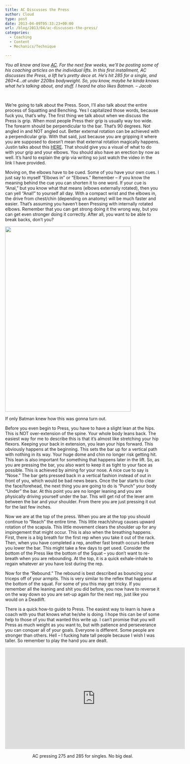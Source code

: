 ```yaml
---
title: AC Discusses the Press
author: Cloud
type: post
date: 2013-04-09T05:33:23+00:00
url: /blog/2013/04/ac-discusses-the-press/
categories:
  - Coaching
  - Content
  - Mechanics/Technique

---
```

_You all know and love <a href="/ac/" target="_blank">AC</a>. For the next few weeks, we&#8217;ll be posting some of his coaching articles on the individual lifts. In this first installment, AC discusses the Press, a lift he&#8217;s pretty dece at. He&#8217;s hit 285 for a single, and 260&#215;4&#8230;at under 220lbs bodyweight. So, you know, maybe he kinda knows what he&#8217;s talking about, and stuff. I heard he also likes Batman. &#8211; Jacob_

&nbsp;

We&#8217;re going to talk about the Press. Soon, I&#8217;ll also talk about the entire process of Squatting and Benching. Yes I capitalized those words, because fuck you, that&#8217;s why. The first thing we talk about when we discuss the Press is grip. When most people Press their grip is usually way too wide. The forearm should be perpendicular to the bar. That’s 90 degrees. Not angled in and NOT angled out. Better external rotation can be achieved with a perpendicular grip. With that said, just because you are gripping it where you are supposed to doesn&#8217;t mean that external rotation magically happens. Justin talks about this <a href="/blog/2012/09/3-press-fixes/" target="_blank">HERE</a>. That should give you a visual of what to do with your grip and your elbows. You should also have an erection by now as well. It’s hard to explain the grip via writing so just watch the video in the link I have provided.

Moving on, the elbows have to be cued. Some of you have your own cues. I just say to myself “Elbows in” or “Elbows.” Remember &#8211; if you know the meaning behind the cue you can shorten it to one word. If your cue is “Anal,” but you know what that means (elbows externally rotated), then you can yell &#8220;Anal!&#8221; to yourself all day. With a compact wrist and the elbows in, the drive from chest/chin (depending on anatomy) will be much faster and easier. That’s assuming you haven’t been Pressing with internally rotated elbows. Remember that you can get strong doing it the wrong way, but you can get even stronger doing it correctly. After all, you want to be able to break backs, don’t you?

<div id="attachment_8990" style="width: 418px" class="wp-caption aligncenter">
  <a href="/blog/2013/04/ac-discusses-the-press/batman/" rel="attachment wp-att-8990"><img aria-describedby="caption-attachment-8990" data-attachment-id="8990" data-permalink="/blog/2013/04/ac-discusses-the-press/batman/" data-orig-file="/2013/04/batman.jpg" data-orig-size="650,955" data-comments-opened="1" data-image-meta="{&quot;aperture&quot;:&quot;0&quot;,&quot;credit&quot;:&quot;&quot;,&quot;camera&quot;:&quot;&quot;,&quot;caption&quot;:&quot;&quot;,&quot;created_timestamp&quot;:&quot;0&quot;,&quot;copyright&quot;:&quot;&quot;,&quot;focal_length&quot;:&quot;0&quot;,&quot;iso&quot;:&quot;0&quot;,&quot;shutter_speed&quot;:&quot;0&quot;,&quot;title&quot;:&quot;&quot;}" data-image-title="batman" data-image-description="" data-medium-file="/2013/04/batman-136x200.jpg" data-large-file="/2013/04/batman-408x600.jpg" class="size-large wp-image-8990 " src="/2013/04/batman-408x600.jpg" alt="" width="408" height="600" srcset="/2013/04/batman-408x600.jpg 408w, /2013/04/batman-102x150.jpg 102w, /2013/04/batman-136x200.jpg 136w, /2013/04/batman-204x300.jpg 204w, /2013/04/batman.jpg 650w" sizes="(max-width: 408px) 100vw, 408px" /></a>
  
  <p id="caption-attachment-8990" class="wp-caption-text">
    If only Batman knew how this was gonna turn out.
  </p>
</div>

Before you even begin to Press, you have to have a slight lean at the hips. This is NOT over-extension of the spine. Your whole body leans back. The easiest way for me to describe this is that it’s almost like stretching your hip flexors. Keeping your back in extension, you lean your hips forward. This obviously happens at the beginning. This sets the bar up for a vertical path with nothing in its way. Your huge dome and chin no longer risk getting hit. This lean is also important for something that happens later in the lift. So, as you are pressing the bar, you also want to keep it as tight to your face as possible. This is achieved by aiming for your nose. A nice cue to say is “Nose.” The bar gets pressed back in a vertical fashion instead of out in front of you, which would be bad news bears. Once the bar starts to clear the face/forehead, the next thing you are going to do is “Punch” your body “Under” the bar. At this point you are no longer leaning and you are physically driving yourself under the bar. This will get rid of the lever arm between the bar and your shoulder. From there you are just pressing it out for the last few inches.

Now we are at the top of the press. When you are at the top you should continue to &#8220;Reach&#8221; the entire time. This little reach/shrug causes upward rotation of the scapula. This little movement clears the shoulder up for any impingement that might occur. This is also when the breathing happens. First, there is a big breath for the first rep when you take it out of the rack. Then, when you have completed a rep, another fast breath occurs before you lower the bar. This might take a few days to get used. Consider the bottom of the Press like the bottom of the Squat &#8211; you don&#8217;t want to re-breath when you are rebounding. At the top, it is a quick exhale-inhale to regain whatever air you have lost during the rep.

Now for the “Rebound.” The rebound is best described as bouncing your triceps off of your armpits. This is very similar to the reflex that happens at the bottom of the squat. For some of you this may get tricky. If you remember all the leaning and shit you did before, you now have to reverse it on the way down so you are set-up again for the next rep, just like you would on a Deadlift.

There is a quick how-to guide to Press. The easiest way to learn is have a coach with you that knows what he/she is doing. I hope this can be of some help to those of you that wanted this write up. I can’t promise that you will Press as much weight as you want to, but with patience and perseverance you can conquer all of your goals. Everyone is different. Some people are stronger than others. Hell &#8211; I fucking hate tall people because I wish I was taller. So remember to play the hand you are dealt.

<span class="embed-youtube" style="text-align:center; display: block;"><iframe class='youtube-player' type='text/html' width='584' height='329' src='https://www.youtube.com/embed/pc7l48MUcQc?version=3&#038;rel=1&#038;fs=1&#038;autohide=2&#038;showsearch=0&#038;showinfo=1&#038;iv_load_policy=1&#038;wmode=transparent' allowfullscreen='true' style='border:0;'></iframe></span>

<p style="text-align: center">
  AC pressing 275 and 285 for singles. No big deal.
</p>

<p style="text-align: center">